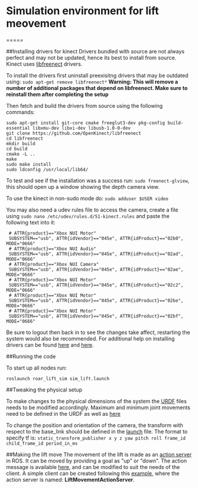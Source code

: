 # Simulation environment for lift meovement
=====

##Installing drivers for kinect
Drivers bundled with source are not always perfect and may not be updated, hence its best to install from source. Kinect uses [libfreenect](https://github.com/OpenKinect/libfreenect) drivers.

To install the drivers first uninstall preexisitng drivers that may be outdated using:
```sudo apt-get remove libfreenect*``` 
**Warning: This will remove a number of additional packages that depend on libfreenect. Make sure to reinstall them after completing the setup**

Then fetch and build the drivers from source using the following commands:
```
sudo apt-get install git-core cmake freeglut3-dev pkg-config build-essential libxmu-dev libxi-dev libusb-1.0-0-dev
git clone https://github.com/OpenKinect/libfreenect
cd libfreenect
mkdir build
cd build
cmake -L ..
make
sudo make install
sudo ldconfig /usr/local/lib64/
```
To test and see if the installation was a success run: ```sudo freenect-glview```, this should open up a window showing the depth camera view.

To use the kinect in non-sudo mode do: ```sudo adduser $USER video```

You may also need a udev rules file to access the camera, create a file using ```sudo nano /etc/udev/rules.d/51-kinect.rules```
and paste the following text into it:

```
 # ATTR{product}=="Xbox NUI Motor"
 SUBSYSTEM=="usb", ATTR{idVendor}=="045e", ATTR{idProduct}=="02b0", MODE="0666"
 # ATTR{product}=="Xbox NUI Audio"
 SUBSYSTEM=="usb", ATTR{idVendor}=="045e", ATTR{idProduct}=="02ad", MODE="0666"
 # ATTR{product}=="Xbox NUI Camera"
 SUBSYSTEM=="usb", ATTR{idVendor}=="045e", ATTR{idProduct}=="02ae", MODE="0666"
 # ATTR{product}=="Xbox NUI Motor"
 SUBSYSTEM=="usb", ATTR{idVendor}=="045e", ATTR{idProduct}=="02c2", MODE="0666"
 # ATTR{product}=="Xbox NUI Motor"
 SUBSYSTEM=="usb", ATTR{idVendor}=="045e", ATTR{idProduct}=="02be", MODE="0666"
 # ATTR{product}=="Xbox NUI Motor"
 SUBSYSTEM=="usb", ATTR{idVendor}=="045e", ATTR{idProduct}=="02bf", MODE="0666" 
 ```

Be sure to logout then back in to see the changes take affect, restarting the system would also be recommended.
For additional help on installing drivers can be found [here](https://github.com/OpenKinect/libfreenect) and [here](http://openkinect.org/wiki/Getting_Started#Ubuntu_Manual_Install).

##Running the code

To start up all nodes run:

```roslaunch roar_lift_sim sim_lift.launch```

##Tweaking the physical setup

To make changes to the physical dimensions of the system the [URDF](https://github.com/ashfaqfarooqui/ROAR/blob/master/Task2/roar_lift_sim/urdf/lift.urdf) files needs to be modified accordingly. Maximum and minimum joint movements need to be defined in the URDF as well as [here](https://github.com/ashfaqfarooqui/ROAR/blob/master/Task2/simulate_lift/src/simulate_lift/simulate_lift.py)

To change the position and orientation of the camera, the transform with respect to the base_link should be defined  in the [launch](https://github.com/ashfaqfarooqui/ROAR/blob/master/Task2/roar_lift_sim/launch/sim_lift.launch#L10) file.
The format to specify tf is: ```static_transform_publisher x y z yaw pitch roll frame_id child_frame_id period_in_ms```

##Making the lift move
The movement of the lift is made as an [action server](http://wiki.ros.org/actionlib) in ROS. It can be moved by providing a goal as "up" or "down". The action message is available [here](https://github.com/ashfaqfarooqui/ROAR/blob/master/Task2/lift_msgs/action/LiftMovement.action), and can be modified to suit the needs of the client. A simple client can be created following this [example](http://wiki.ros.org/actionlib_tutorials/Tutorials/Writing%20a%20Simple%20Action%20Client%20%28Python%29), where the action server is named: **LiftMovementActionServer**.
